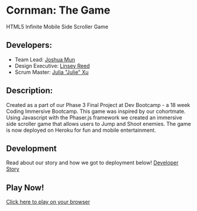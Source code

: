 # Cornman: The Game
HTML5 Infinite Mobile Side Scroller Game

## Developers:
  - Team Lead: [Joshua Mun](https://github.com/joshmun) 
  - Design Executive: [Linsey Reed](https://github.com/linseyo)
  - Scrum Master: [Julia "Julie" Xu](https://github.com/jmxu94)

## Description:
Created as a part of our Phase 3 Final Project at Dev Bootcamp - a 18 week Coding Immersive Bootcamp. This game was inspired by our cohortmate. Using Javascript with the Phaser.js framework we created an immersive side scroller game that allows users to Jump and Shoot enemies. The game is now deployed on Heroku for fun and mobile entertainment. 

## Development
Read about our story and how we got to deployment below!
[Developer Story](http://cornman-api.herokuapp.com/)

## Play Now!
[Click here to play on your browser](http://cornman.herokuapp.com)
